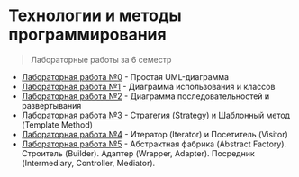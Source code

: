 # Технологии и методы программирования
> Лабораторные работы за 6 семестр

- [Лабораторная работа №0](lab0/) - Простая UML-диаграмма
- [Лабораторная работа №1](lab1/) - Диаграмма использования и классов
- [Лабораторная работа №2](lab2/) - Диаграмма последовательностей и развертывания
- [Лабораторная работа №3](lab3/) - Стратегия (Strategy) и Шаблонный метод (Template Method)
- [Лабораторная работа №4](lab4/) - Итератор (Iterator) и Посетитель (Visitor)
- [Лабораторная работа №5](lab5/) - Абстрактная фабрика (Abstract Factory). Строитель (Builder). Адаптер (Wrapper, Adapter). Посредник (Intermediary, Controller, Mediator).